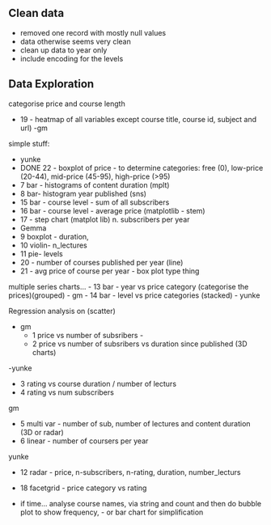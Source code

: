 ## Clean data
- removed one record with mostly null values
- data otherwise seems very clean
- clean up data to year only
- include encoding for the levels
## Data Exploration

categorise price and course length

- 19 - heatmap of all variables except course title, course id, subject and url) -gm

simple stuff:
  - yunke
  - DONE 22 - boxplot of price - to determine categories: free (0), low-price (20-44), mid-price (45-95), high-price (>95) 
  - 7 bar - histograms of content duration (mplt) 
  - 8 bar- histogram year published (sns)
  - 15 bar - course level - sum of all subscribers
  - 16 bar - course level - average price (matplotlib - stem)
  - 17 - step chart (matplot lib) n. subscribers per year
  - Gemma
  - 9 boxplot - duration,
  - 10 violin- n_lectures
  - 11 pie- levels 
  - 20 - number of courses published per year (line)
  - 21 - avg price of course per year - box plot type thing
  
 multiple series charts... 
    - 13 bar - year vs price category (categorise the prices)(grouped) - gm
    - 14 bar - level vs price categories (stacked) - yunke

Regression analysis on (scatter)
- gm
  - 1 price vs number of subsribers -
  - 2 price vs number of subsribers vs duration since published (3D charts)

-yunke
  - 3 rating vs course duration / number of lecturs
  - 4 rating vs num subscribers
  
  gm
  - 5 multi var - number of sub, number of lectures and content duration (3D or radar)
  - 6 linear - number of coursers per year
  
  yunke
  - 12 radar - price, n-subscribers, n-rating, duration, number_lecturs
  - 18 facetgrid - price category vs rating
 
   
  
   
  - if time... analyse course names, via string and count and then do bubble plot to show frequency, - or bar chart for simplification
